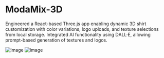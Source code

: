 # ModaMix-3D
Engineered a React-based Three.js app enabling dynamic 3D shirt customization with color variations, logo uploads, and texture selections from local storage. 
Integrated AI functionality using DALL·E, allowing prompt-based generation of textures and logos.

![image](https://github.com/Arnav-Kanathia/ModaMix-3D/assets/109945422/455d5e26-5e0f-4f8d-a598-f6f74212cd9e)
![image](https://github.com/Arnav-Kanathia/ModaMix-3D/assets/109945422/5a94cb75-9bd8-4763-b03d-b23096f1d76c)

